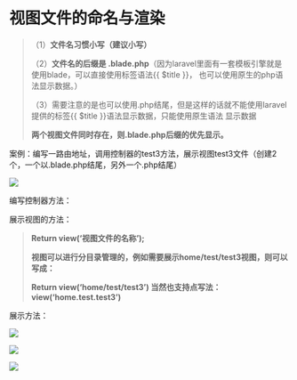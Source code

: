 # 视图文件的命名与渲染

> 
>
> （1）**文件名习惯小写（建议小写）**
>
> （2）**文件名的后缀是 .blade.php**（因为laravel里面有一套模板引擎就是使用blade，可以直接使用标签语法{{ $title }}， 也可以使用原生的php语法显示数据。）
>
> （3）需要注意的是也可以使用.php结尾，但是这样的话就不能使用laravel提供的标签{{ $title }}语法显示数据，只能使用原生语法 <?php echo $title;?> 显示数据
>
> **两个视图文件同时存在，则.blade.php后缀的优先显示。**



案例：编写一路由地址，调用控制器的test3方法，展示视图test3文件（创建2个，一个以.blade.php结尾，另外一个.php结尾）

![](https://i.loli.net/2019/04/20/5cbb10912fbc1.png)

编写控制器方法：

展示视图的方法：

> **Return view(‘视图文件的名称’);**
>
> **视图可以进行分目录管理的，例如需要展示home/test/test3视图，则可以写成：**
>
> **Return view(‘home/test/test3’) 当然也支持点写法：view(‘home.test.test3’)**

展示方法：

![](https://i.loli.net/2019/04/20/5cbb1327c861d.png)

![](https://i.loli.net/2019/04/20/5cbb133cef672.png)

![](https://i.loli.net/2019/04/20/5cbb141a6a9c2.png)

